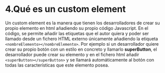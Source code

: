 # 4.Qué es un custom element

Un custom element es la manera que tienen los desarrolladores de crear su propio elemento en html añadiendo su propio código Javascript. En el código, se permite añadir las etiquetas que el autor quiera y poder ser llamado desde un fichero HTML externo únicamente añadiendo la etiqueta `<nombreElemento></nombreElemento>`. 
Por ejemplo si un desarrollador quiere crear su propio botón con un estilo en concreto y llamarlo **superButton**, el desarrollador puede crear su elemento y en el fichero html añadir `<superButton></superButton>` y se llamará automáticamente al botón con todas las características que este elemento posea.